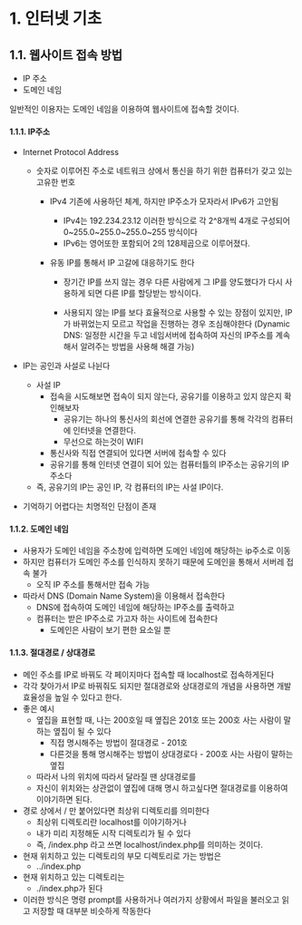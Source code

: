 # 1. 인터넷 기초

## 1.1. 웹사이트 접속 방법

- IP 주소
- 도메인 네임

일반적인 이용자는 도메인 네임을 이용하여 웹사이트에 접속할 것이다.

#### 1.1.1. IP주소

- Internet Protocol Address

  - 숫자로 이루어진 주소로 네트워크 상에서 통신을 하기 위한 컴퓨터가 갖고 있는 고유한 번호

    - IPv4 기존에 사용하던 체계, 하지만 IP주소가 모자라서 IPv6가 고안됨

      - IPv4는 192.234.23.12 이러한 방식으로 각 2^8개씩 4개로 구성되어 0~255.0~255.0~255.0~255 방식이다
      - IPv6는 영어또한 포함되어 2의 128제곱으로 이루어졌다. 

    - 유동 IP를 통해서 IP 고갈에 대응하기도 한다

      - 장기간 IP를 쓰지 않는 경우 다른 사람에게 그 IP를 양도했다가 다시 사용하게 되면 다른 IP를 할당받는 방식이다.

      - 사용되지 않는 IP를 보다 효율적으로 사용할 수 있는 장점이 있지만, IP가 바뀌었는지 모르고 작업을 진행하는 경우 조심해야한다 (Dynamic DNS: 일정한 시간을 두고 네임서버에 접속하여 자신의 IP주소를 계속해서 알려주는 방법을 사용해 해결 가능)

        

- IP는 공인과 사설로 나뉜다

  - 사설 IP
    - 접속을 시도해보면 접속이 되지 않는다, 공유기를 이용하고 있지 않은지 확인해보자
      - 공유기는 하나의 통신사의 회선에 연결한 공유기를 통해 각각의 컴퓨터에 인터넷을 연결한다.
      - 무선으로 하는것이 WIFI
    - 통신사와 직접 연결되어 있다면 서버에 접속할 수 있다
    - 공유기를 통해 인터넷 연결이 되어 있는 컴퓨터틀의 IP주소는 공유기의 IP 주소다
  - 즉, 공유기의 IP는 공인 IP, 각 컴퓨터의 IP는 사설 IP이다.

- 기억하기 어렵다는 치명적인 단점이 존재

#### 1.1.2. 도메인 네임

- 사용자가 도메인 네임을 주소창에 입력하면 도메인 네임에 해당하는 ip주소로 이동
- 하지만 컴퓨터가 도메인 주소를 인식하지 못하기 때문에 도메인을 통해서 서버레 접속 불가
  - 오직 IP 주소를 통해서만 접속 가능
- 따라서 DNS (Domain Name System)을 이용해서 접속한다
  - DNS에 접속하여 도메인 네임에 해당하는 IP주소를 출력하고
  - 컴퓨터는 받은 IP주소로 가고자 하는 사이트에 접속한다
    - 도메인은 사람이 보기 편한 요소일 뿐



#### 1.1.3. 절대경로 / 상대경로

- 메인 주소를 IP로 바꿔도 각 페이지마다 접속할 때 localhost로 접속하게된다
- 각각 찾아가서 IP로 바꿔줘도 되지만 절대경로와 상대경로의 개념을 사용하면 개발 효율성을 높일 수 있다고 한다.
- 좋은 예시
  - 옆집을 표현할 때, 나는 200호일 때 옆집은 201호 또는 200호 사는 사람이 말하는 옆집이 될 수 있다
    - 직접 명시해주는 방법이 절대경로 - 201호
    - 다른것을 통해 명시해주는 방법이 상대경로다 - 200호 사는 사람이 말하는 옆집
  - 따라서 나의 위치에 따라서 달라질 땐 상대경로를
  - 자신이 위치와는 상관없이 옆집에 대해 명시 하고싶다면 절대경로를 이용하여 이야기하면 된다.
- 경로 상에서 / 만 붙어있다면 최상위 디렉토리를 의미한다
  - 최상위 디렉토리란 localhost를 이야기하거나
  - 내가 미리 지정해둔 시작 디렉토리가 될 수 있다
  - 즉, /index.php 라고 쓰면 localhost/index.php를 의미하는 것이다.
- 현재 위치하고 있는 디렉토리의 부모 디렉토리로 가는 방법은 
  - ../index.php
- 현재 위치하고 있는 디렉토리는 
  - ./index.php가 된다
- 이러한 방식은 명령 prompt를 사용하거나 여러가지 상황에서 파일을 불러오고 읽고 저장할 때 대부분 비슷하게 작동한다